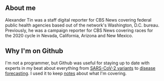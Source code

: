 ## About me

Alexander Tin was a staff digital reporter for CBS News covering federal public health agencies based out of the network's Washington, D.C. bureau. Previously, he was a campaign reporter for CBS News covering races for the 2020 cycle in Nevada, California, Arizona and New Mexico.

## Why I'm on Github

I'm not a programmer, but Github was useful for staying up to date with experts in my beat about everything from [SARS-CoV-2 variants](https://github.com/neherlab/SARS-CoV-2_variant-reports/) to [disease forecasting](https://github.com/reichlab/covid19-forecast-hub). I used it to keep [notes](https://tinalexander.github.io/notes/) about what I'm covering. 
